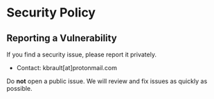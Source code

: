 # Security Policy

## Reporting a Vulnerability

If you find a security issue, please report it privately.

- Contact: kbrault[at]protonmail.com

Do **not** open a public issue. We will review and fix issues as quickly as possible.
